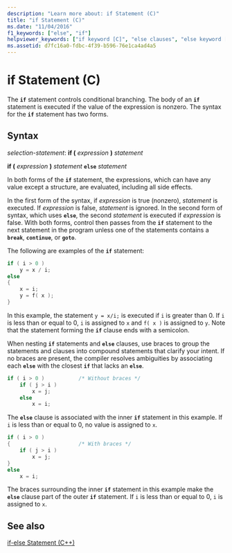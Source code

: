 ```yaml
---
description: "Learn more about: if Statement (C)"
title: "if Statement (C)"
ms.date: "11/04/2016"
f1_keywords: ["else", "if"]
helpviewer_keywords: ["if keyword [C]", "else clauses", "else keyword [C]", "if keyword [C], if statement syntax", "nested statements"]
ms.assetid: d7fc16a0-fdbc-4f39-b596-76e1ca4ad4a5
---
```

# if Statement (C)

The **`if`** statement controls conditional branching. The body of an **`if`** statement is executed if the value of the expression is nonzero. The syntax for the **`if`** statement has two forms.

## Syntax

*selection-statement*:
**if (**  *expression*  **)**  *statement*

**if (**  *expression*  **)**  *statement*  **`else`**  *statement*

In both forms of the **`if`** statement, the expressions, which can have any value except a structure, are evaluated, including all side effects.

In the first form of the syntax, if *expression* is true (nonzero), *statement* is executed. If *expression* is false, *statement* is ignored. In the second form of syntax, which uses **`else`**, the second *statement* is executed if *expression* is false. With both forms, control then passes from the **`if`** statement to the next statement in the program unless one of the statements contains a **`break`**, **`continue`**, or **`goto`**.

The following are examples of the **`if`** statement:

```C
if ( i > 0 )
    y = x / i;
else
{
    x = i;
    y = f( x );
}
```

In this example, the statement `y = x/i;` is executed if `i` is greater than 0. If `i` is less than or equal to 0, `i` is assigned to `x` and `f( x )` is assigned to `y`. Note that the statement forming the **`if`** clause ends with a semicolon.

When nesting **`if`** statements and **`else`** clauses, use braces to group the statements and clauses into compound statements that clarify your intent. If no braces are present, the compiler resolves ambiguities by associating each **`else`** with the closest **`if`** that lacks an **`else`**.

```C
if ( i > 0 )           /* Without braces */
    if ( j > i )
        x = j;
    else
        x = i;
```

The **`else`** clause is associated with the inner **`if`** statement in this example. If `i` is less than or equal to 0, no value is assigned to `x`.

```C
if ( i > 0 )
{                      /* With braces */
    if ( j > i )
        x = j;
}
else
    x = i;
```

The braces surrounding the inner **`if`** statement in this example make the **`else`** clause part of the outer **`if`** statement. If `i` is less than or equal to 0, `i` is assigned to `x`.

## See also

[if-else Statement (C++)](../cpp/if-else-statement-cpp.md)
